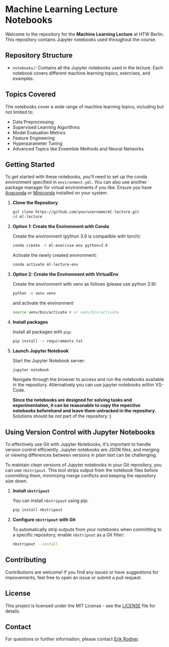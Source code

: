# Machine Learning Lecture Notebooks

Welcome to the repository for the **Machine Learning Lecture** at HTW Berlin. This repository contains Jupyter notebooks used throughout the course.

## Repository Structure

- ``notebooks/``: Contains all the Jupyter notebooks used in the lecture. Each notebook covers different machine learning topics, exercises, and examples.

## Topics Covered

The notebooks cover a wide range of machine learning topics, including but not limited to:

- Data Preprocessing
- Supervised Learning Algorithms
- Model Evaluation Metrics
- Feature Engineering
- Hyperparameter Tuning
- Advanced Topics like Ensemble Methods and Neural Networks

## Getting Started

To get started with these notebooks, you'll need to set up the conda environment specified in `environment.yml`. You can also use another package manager for virtual environments if you like. Ensure you have [Anaconda](https://www.anaconda.com/products/distribution) or [Miniconda](https://docs.conda.io/en/latest/miniconda.html) installed on your system.

1. **Clone the Repository**

   ```bash
   git clone https://github.com/yourusername/ml-lecture.git
   cd ml-lecture
   ```

2. **Option 1: Create the Environment with Conda**

   Create the environment (python 3.9 is compatible with torch):

   ```bash
   conda create -n ml-exercise-env python=3.9
   ```

   Activate the newly created environment:

   ```bash
   conda activate ml-lecture-env
   ```

2. **Option 2: Create the Environment with VirtualEnv**

   Create the environment with venv as follows (please use python 3.9):
   ```bash
   python -m venv venv
   ```

   and activate the environment
   ```bash
   source venv/bin/activate # or venv/bin/activate
   ```

3. **Install packages**

    Install all packages with ``pip``:

    ```bash
   pip install -r requirements.txt
   ```

4. **Launch Jupyter Notebook**

   Start the Jupyter Notebook server:

   ```bash
   jupyter notebook
   ```

   Navigate through the browser to access and run the notebooks available in the repository.
   Alternatively you can use jupyter notebooks within VS-Code.

   
   **Since the notebooks are designed for solving tasks and experimentation, it can be reasonable to copy the repective notebooks beforehand and leave them untracked in the repository.** Solutions should be not part of the repository :)

## Using Version Control with Jupyter Notebooks

To effectively use Git with Jupyter Notebooks, it's important to handle version control efficiently. 
Jupyter notebooks are JSON files, and merging or viewing differences between versions in plain text can be challenging. 

To maintain clean versions of Jupyter notebooks in your Git repository, you can use `nbstripout`. This tool strips output from the notebook files before committing them, minimizing merge conflicts and keeping the repository size down.

1. **Install `nbstripout`**

   You can install `nbstripout` using pip:

   ```bash
   pip install nbstripout
   ```

2. **Configure `nbstripout` with Git**

   To automatically strip outputs from your notebooks when committing to a specific repository, enable `nbstripout` as a Git filter:

   ```bash
   nbstripout --install
   ```

## Contributing

Contributions are welcome! If you find any issues or have suggestions for improvements, feel free to open an issue or submit a pull request.

## License

This project is licensed under the MIT License - see the [LICENSE](LICENSE) file for details.

## Contact

For questions or further information, please contact [Erik Rodner](https://www.htw-berlin.de/hochschule/personen/person/?eid=12811).